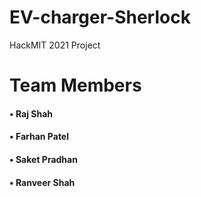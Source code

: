 # EV-charger-Sherlock
HackMIT 2021 Project
# Team Members
<H4>• Raj Shah</h4>
<H4>• Farhan Patel</h4>
<H4>• Saket Pradhan</h4>
<H4>• Ranveer Shah</h4>
